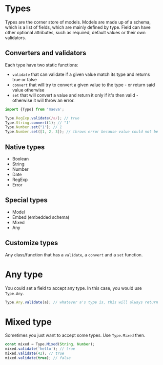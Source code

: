 Types
===

Types are the corner store of models. Models are made up of a schema, which is a list of fields, which are mainly defined by type. Field can have other optional attributes, such as required, default values or their own validators.

## Converters and validators

Each type have two static functions:

- `validate` that can validate if a given value match its type and returns true or false
- `convert` that will try to convert a given value to the type - or return said value otherwise
- `set` that will convert a value and return it only if it's then valid - otherwise it will throw an error.

```javascript
import {Type} from 'maeva';

Type.RegExp.validate(/a/); // true
Type.String.convert(1); // "1"
Type.Number.set("1"); // 1
Type.Number.set([1, 2, 3]); // throws error because value could not be converted to a valid value
```

## Native types

- Boolean
- String
- Number
- Date
- RegExp
- Error

## Special types

- Model
- Embed (embedded schema)
- Mixed
- Any

## Customize types

Any class/function that has a `validate`, a `convert` and a `set` function.

# Any type

You could set a field to accept any type. In this case, you would use `Type.Any`.

```javascript
Type.Any.validate(a); // whatever a's type is, this will always return true
```

# Mixed type

Sometimes you just want to accept some types. Use `Type.Mixed` then.

```javascript
const mixed = Type.Mixed(String, Number);
mixed.validate('hello'); // true
mixed.validate(42); // true
mixed.validate(true); // false
```
